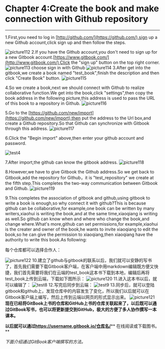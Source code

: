 # Chapter 4:Create the book and make connection with Github repository

---

1.First,you need to log in [http://github.com/](https://github.com/),sign up a new Github account,click sign up and then follow the steps.

![picture112](/assets/图片2.png)
2.If you have the Github account,you don't need to sign up for a  new Gitbook account.[https://www.gitbook.com/](http://www.gitbook.com/),Click the "sign up" button on the top right corner.
![picture113](/assets/图片3.png)
choose sign in with Github
![picture114](/assets/图片4.png)
3.After get into the gitbook,we create a book named "test_book",finish the description and then click "Create Book" button.
![picture115](/assets/图片5.png)
    
4.So we create a book,next we should connect with Github to realize collaborative function.We get into the book,click "settings",then copy the book address in the following picture,this address is used to pass the URL of this book to a repository in Github.
![picture116](/assets/图片6.png)

5.Go to the [https://github.com/new/import](https://github.com/new/import),then put the address to the Url box,and create a Github repository.So that Github can synchronize with Gitbook through this address.
![picture117](/assets/图片7.png)

6.Click the "Begin import" above,then enter your github account and password.

![test4](/assets/test4.png)

7.After import,the github can know the gitbook address.
![picture118](/assets/图片8.png)

8.However,we have to give Gitbook the Github address.So we get back to Gitbook,add the repository for Github，it is "test_repository" we create at the fifth step.This completes the two-way communication between Gitbook and Github.
![picture119](/assets/图片9.png)

9.This completes the association of gitbook and github,using gitbook to write a book is enough,so why connect it with github?This is because github can be collaborative,for example,one book can be written by many writers,xiaohui is writing the book,and at the same time,xiaoqiang is writing as well.So github can know when and where who change the book,and change where.What's more,github can set permissions,for example,xiaohui is the creater and owner of the book,he wants to invite xiaoqiang to edit the book,so he can give the permission to xiaoqiang,then xiaoqiang have the authority to write this book.As following:

每个仓库都可以选择合作人：

![picture122](/assets/图片12.png)
10.建立了github与gitbook的联系以后，我们就可以安静的写书了，首先我们需要下载Gitbook客户端，在客户端中用markdown编辑既方便又快捷，我们首先需要将我们在云端的test_book这本书下载到本地，编辑后再将test_book上传到云端，下载如下图所示：
![picture120](/assets/图片10.png)
11.进入这本书以后，就可以编辑了：
![test8](/assets/test8.png)
12.写完后同步到云端：
![test9](/assets/test9.png)
13.同步后，就可以登陆gitbook和github上，发现仓库中的内容发生了变化，所以我们以后就可以在Gitbook客户端上编写，然后上传到云端以网页的形式显示出来。
![picture121](/assets/图片11.png)
**现在已经将GitBook上书的仓库和GitHub上书的仓库关联起来了，以后既可以通过GitBook写书，也可以将更新提交到GitHub，极大的方便了多人协作撰写一本课本。**

**以后就可以通过**[**https:\/\/username.gitbook.io\/仓库名\/**](https://username.gitbook.io/仓库名/)** 在线阅读或下载图书。**

_下面介绍通过GitBook客户端撰写的方法。_


